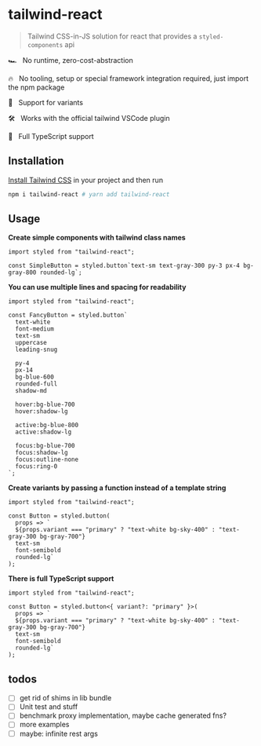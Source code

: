 # tailwind-react

> Tailwind CSS-in-JS solution for react that provides a `styled-components` api

🏎 &nbsp; No runtime, zero-cost-abstraction

🔥 &nbsp; No tooling, setup or special framework integration required, just import the npm package

🎨 &nbsp; Support for variants

🛠 &nbsp; Works with the official tailwind VSCode plugin

💪 &nbsp; Full TypeScript support

## Installation

[Install Tailwind CSS](https://tailwindcss.com/docs/installation) in your project and then run

```bash
npm i tailwind-react # yarn add tailwind-react
```

## Usage

**Create simple components with tailwind class names**

```tsx
import styled from "tailwind-react";

const SimpleButton = styled.button`text-sm text-gray-300 py-3 px-4 bg-gray-800 rounded-lg`;
```

**You can use multiple lines and spacing for readability**

```tsx
import styled from "tailwind-react";

const FancyButton = styled.button`
  text-white
  font-medium
  text-sm
  uppercase
  leading-snug

  py-4
  px-14
  bg-blue-600
  rounded-full
  shadow-md
  
  hover:bg-blue-700
  hover:shadow-lg

  active:bg-blue-800 
  active:shadow-lg

  focus:bg-blue-700
  focus:shadow-lg
  focus:outline-none
  focus:ring-0
`;
```

**Create variants by passing a function instead of a template string**

```tsx
import styled from "tailwind-react";

const Button = styled.button(
  props => `
  ${props.variant === "primary" ? "text-white bg-sky-400" : "text-gray-300 bg-gray-700"}
  text-sm
  font-semibold
  rounded-lg`
);
```

**There is full TypeScript support**

```tsx
import styled from "tailwind-react";

const Button = styled.button<{ variant?: "primary" }>(
  props => `
  ${props.variant === "primary" ? "text-white bg-sky-400" : "text-gray-300 bg-gray-700"}
  text-sm
  font-semibold
  rounded-lg`
);
```

## todos

- [ ] get rid of shims in lib bundle
- [ ] Unit test and stuff
- [ ] benchmark proxy implementation, maybe cache generated fns?
- [ ] more examples
- [ ] maybe: infinite rest args
